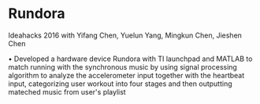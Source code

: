 # Rundora
Ideahacks 2016 with Yifang Chen, Yuelun Yang, Mingkun Chen, Jieshen Chen

• Developed a hardware device Rundora with TI launchpad and MATLAB to match running with the synchronous music by using signal processing algorithm to analyze the accelerometer input together with the heartbeat input, categorizing user workout into four stages and then outputting mateched music from user's playlist
